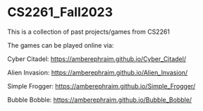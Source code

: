 # CS2261_Fall2023
This is a collection of past projects/games from CS2261


The games can be played online via:

Cyber Citadel: https://amberephraim.github.io/Cyber_Citadel/ 

Alien Invasion: https://amberephraim.github.io/Alien_Invasion/

Simple Frogger: https://amberephraim.github.io/Simple_Frogger/

Bubble Bobble: https://amberephraim.github.io/Bubble_Bobble/
